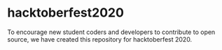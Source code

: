 # hacktoberfest2020
To encourage new student coders and developers to contribute to open source, we have created this repository for hacktoberfest 2020.

